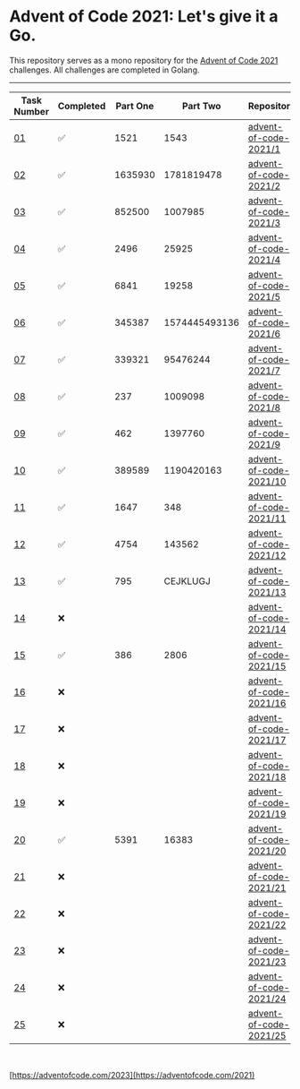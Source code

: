 # Advent of Code 2021: Let's give it a Go.

This repository serves as a mono repository for the [Advent of Code 2021](https://adventofcode.com/2021) challenges. All challenges are completed in Golang.


---

<!--✅ ❌ -->

| Task Number | Completed | Part One | Part Two | Repository |
|-------------|-----------|-|--|--------|
| [01](https://adventofcode.com/2021/day/1) | ✅ | 1521 | 1543 | [advent-of-code-2021/1](https://github.com/n0rrman/advent-of-code-2021/tree/main/01) | -->
| [02](https://adventofcode.com/2021/day/2) | ✅ | 1635930 | 1781819478 | [advent-of-code-2021/2](https://github.com/n0rrman/advent-of-code-2021/tree/main/02) | -->
| [03](https://adventofcode.com/2021/day/3) | ✅ | 852500 | 1007985 | [advent-of-code-2021/3](https://github.com/n0rrman/advent-of-code-2021/tree/main/03) | -->
| [04](https://adventofcode.com/2021/day/4) | ✅ | 2496 | 25925 | [advent-of-code-2021/4](https://github.com/n0rrman/advent-of-code-2021/tree/main/04) | -->
| [05](https://adventofcode.com/2021/day/5) | ✅ | 6841 | 19258 | [advent-of-code-2021/5](https://github.com/n0rrman/advent-of-code-2021/tree/main/05) | -->
| [06](https://adventofcode.com/2021/day/6) | ✅ | 345387 |  1574445493136 | [advent-of-code-2021/6](https://github.com/n0rrman/advent-of-code-2021/tree/main/06) | -->
| [07](https://adventofcode.com/2021/day/7) | ✅ | 339321 | 95476244 | [advent-of-code-2021/7](https://github.com/n0rrman/advent-of-code-2021/tree/main/07) | -->
| [08](https://adventofcode.com/2021/day/8) | ✅ | 237 | 1009098 | [advent-of-code-2021/8](https://github.com/n0rrman/advent-of-code-2021/tree/main/08) | -->
| [09](https://adventofcode.com/2021/day/9) | ✅ | 462 | 1397760 | [advent-of-code-2021/9](https://github.com/n0rrman/advent-of-code-2021/tree/main/09) | -->
| [10](https://adventofcode.com/2021/day/10) | ✅ | 389589 | 1190420163 | [advent-of-code-2021/10](https://github.com/n0rrman/advent-of-code-2021/tree/main/10) | -->
| [11](https://adventofcode.com/2021/day/11) | ✅ | 1647 | 348 | [advent-of-code-2021/11](https://github.com/n0rrman/advent-of-code-2021/tree/main/11) | -->
| [12](https://adventofcode.com/2021/day/12) | ✅ | 4754 | 143562 | [advent-of-code-2021/12](https://github.com/n0rrman/advent-of-code-2021/tree/main/12) | -->
| [13](https://adventofcode.com/2021/day/13) | ✅ | 795 | CEJKLUGJ | [advent-of-code-2021/13](https://github.com/n0rrman/advent-of-code-2021/tree/main/13) | -->
| [14](https://adventofcode.com/2021/day/14) | ❌ |  |  | [advent-of-code-2021/14](https://github.com/n0rrman/advent-of-code-2021/tree/main/14) | -->
| [15](https://adventofcode.com/2021/day/15) | ✅ | 386 | 2806 | [advent-of-code-2021/15](https://github.com/n0rrman/advent-of-code-2021/tree/main/15) | -->
| [16](https://adventofcode.com/2021/day/16) | ❌ |  |  | [advent-of-code-2021/16](https://github.com/n0rrman/advent-of-code-2021/tree/main/16) | -->
| [17](https://adventofcode.com/2021/day/17) | ❌ |  |  | [advent-of-code-2021/17](https://github.com/n0rrman/advent-of-code-2021/tree/main/17) | -->
| [18](https://adventofcode.com/2021/day/18) | ❌ |  |  | [advent-of-code-2021/18](https://github.com/n0rrman/advent-of-code-2021/tree/main/18) | -->
| [19](https://adventofcode.com/2021/day/19) | ❌ |  |  | [advent-of-code-2021/19](https://github.com/n0rrman/advent-of-code-2021/tree/main/19) | -->
| [20](https://adventofcode.com/2021/day/20) | ✅ | 5391 | 16383 | [advent-of-code-2021/20](https://github.com/n0rrman/advent-of-code-2021/tree/main/20) | -->
| [21](https://adventofcode.com/2021/day/21) | ❌ |  |  | [advent-of-code-2021/21](https://github.com/n0rrman/advent-of-code-2021/tree/main/21) | -->
| [22](https://adventofcode.com/2021/day/22) | ❌ |  |  | [advent-of-code-2021/22](https://github.com/n0rrman/advent-of-code-2021/tree/main/22) | -->
| [23](https://adventofcode.com/2021/day/23) | ❌ |  |  | [advent-of-code-2021/23](https://github.com/n0rrman/advent-of-code-2021/tree/main/23) | -->
| [24](https://adventofcode.com/2021/day/24) | ❌ |  |  | [advent-of-code-2021/24](https://github.com/n0rrman/advent-of-code-2021/tree/main/24) | -->
| [25](https://adventofcode.com/2021/day/25) | ❌ |  |  | [advent-of-code-2021/25](https://github.com/n0rrman/advent-of-code-2021/tree/main/25) | -->

&nbsp;

[https://adventofcode.com/2023](https://adventofcode.com/2021)
